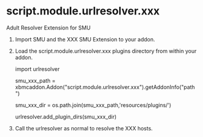 # script.module.urlresolver.xxx
Adult Resolver Extension for SMU

1. Import SMU and the XXX SMU Extension to your addon.
2. Load the script.module.urlresolver.xxx plugins directory from within your addon.

    import urlresolver
    
    smu_xxx_path = xbmcaddon.Addon("script.module.urlresolver.xxx").getAddonInfo("path")
    
    smu_xxx_dir = os.path.join(smu_xxx_path,'resources/plugins/')
    
    urlresolver.add_plugin_dirs(smu_xxx_dir)
    
3. Call the urlresolver as normal to resolve the XXX hosts.
